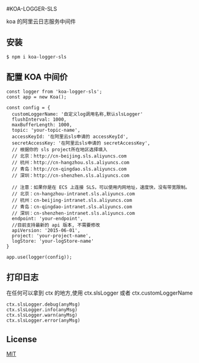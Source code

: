 #KOA-LOGGER-SLS

koa 的阿里云日志服务中间件

## 安装

```
$ npm i koa-logger-sls
```

## 配置 KOA 中间价

```
const logger from 'koa-logger-sls';
const app = new Koa();

const config = {
  customLoggerName: '自定义log调用名称,默认slsLogger'
  flushInterval: 1000,
  maxBufferLength: 1000,
  topic: 'your-topic-name',
  accessKeyId: '在阿里云sls申请的 accessKeyId',
  secretAccessKey: '在阿里云sls申请的 secretAccessKey',
  // 根据你的 sls project所在地区选择填入
  // 北京：http://cn-beijing.sls.aliyuncs.com
  // 杭州：http://cn-hangzhou.sls.aliyuncs.com
  // 青岛：http://cn-qingdao.sls.aliyuncs.com
  // 深圳：http://cn-shenzhen.sls.aliyuncs.com

  // 注意：如果你是在 ECS 上连接 SLS，可以使用内网地址，速度快，没有带宽限制。
  // 北京：cn-hangzhou-intranet.sls.aliyuncs.com
  // 杭州：cn-beijing-intranet.sls.aliyuncs.com
  // 青岛：cn-qingdao-intranet.sls.aliyuncs.com
  // 深圳：cn-shenzhen-intranet.sls.aliyuncs.com
  endpoint: 'your-endpoint',
  //目前支持最新的 api 版本, 不需要修改
  apiVersion: '2015-06-01',
  project: 'your-project-name',
  logStore: 'your-logStore-name'
}

app.use(logger(config));

```

## 打印日志

在任何可以拿到 ctx 的地方,使用 ctx.slsLogger 或者 ctx.customLoggerName

```
ctx.slsLogger.debug(anyMsg)
ctx.slsLogger.info(anyMsg)
ctx.slsLogger.warn(anyMsg)
ctx.slsLogger.error(anyMsg)
```

## License

[MIT]("https://github.com/eggjs/egg-logger/blob/master/LICENSE")
